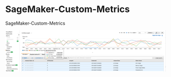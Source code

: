 # SageMaker-Custom-Metrics
SageMaker-Custom-Metrics


![SageMaker-Custom-Metrics](SageMaker-Custom-Metrics.png)